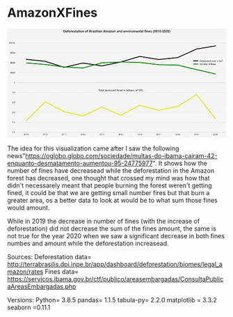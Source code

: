 # AmazonXFines

![alt text](https://github.com/GuilhermeGAraujo/AmazonxFines/blob/main/Amzon_fines_vis.png)

The idea for this visualization came after I saw the following news"https://oglobo.globo.com/sociedade/multas-do-ibama-cairam-42-enquanto-desmatamento-aumentou-95-24775977". It shows how the number of fines have decreasead while the deforestation in the Amazon forest has decreased, one thought that crossed my mind was how that didn't necessarely meant that people burning the forest weren't getting fined, it could be that we are getting small number fires but that burn a greater area, os a better data to look at would be to what sum those fines would amount. 

While in 2019 the decrease in number of fines (with the increase of deforestation) did not decrease the sum of the fines amount, the same is not true for the year 2020 when we saw a significant decrease in both fines numbes and amount while the deforestation increasead.

Sources:
Deforestation data= http://terrabrasilis.dpi.inpe.br/app/dashboard/deforestation/biomes/legal_amazon/rates
Fines data= https://servicos.ibama.gov.br/ctf/publico/areasembargadas/ConsultaPublicaAreasEmbargadas.php

Versions:
Python= 3.8.5
pandas=  1.1.5
tabula-py= 2.2.0
matplotlib = 3.3.2
seaborn =0.11.1
